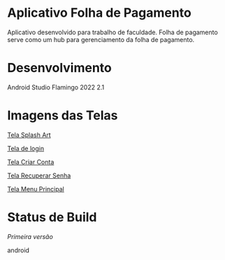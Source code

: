 # Aplicativo Folha de Pagamento

Aplicativo desenvolvido para trabalho de faculdade. Folha de pagamento serve como um hub para gerenciamento da folha de pagamento.

# Desenvolvimento

Android Studio Flamingo 2022 2.1

# Imagens das Telas

[Tela Splash Art](https://github.com/fxnildx/Aplicativo-folha-de-pagamento/assets/71227147/2355bf52-622a-4be5-89ea-b257980e1399)

[Tela de login](https://github.com/fxnildx/Aplicativo-folha-de-pagamento/assets/71227147/e3058b2f-cef4-4934-8f63-4d9bab8c0821)

[Tela Criar Conta](https://github.com/fxnildx/Aplicativo-folha-de-pagamento/assets/71227147/7812c756-982e-404a-aa4c-cabfd01ef5d4)

[Tela Recuperar Senha](https://github.com/fxnildx/Aplicativo-folha-de-pagamento/assets/71227147/fd15b38b-2851-44a4-89c6-24e3f82ccbe4)

[Tela Menu Principal](https://github.com/fxnildx/Aplicativo-folha-de-pagamento/assets/71227147/d93c12ef-1f2e-411b-a56e-8b638c3ead3b)

# Status de Build

*Primeira versão*

android
